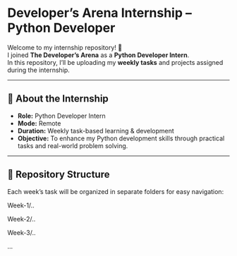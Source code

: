 # Developer’s Arena Internship – Python Developer

Welcome to my internship repository! 🎉  
I joined **The Developer’s Arena** as a **Python Developer Intern**.  
In this repository, I’ll be uploading my **weekly tasks** and projects assigned during the internship.  

---

## 📌 About the Internship
- **Role:** Python Developer Intern  
- **Mode:** Remote  
- **Duration:** Weekly task-based learning & development  
- **Objective:** To enhance my Python development skills through practical tasks and real-world problem solving.

---

## 📂 Repository Structure
Each week’s task will be organized in separate folders for easy navigation:


Week-1/..

Week-2/..

Week-3/..

...

